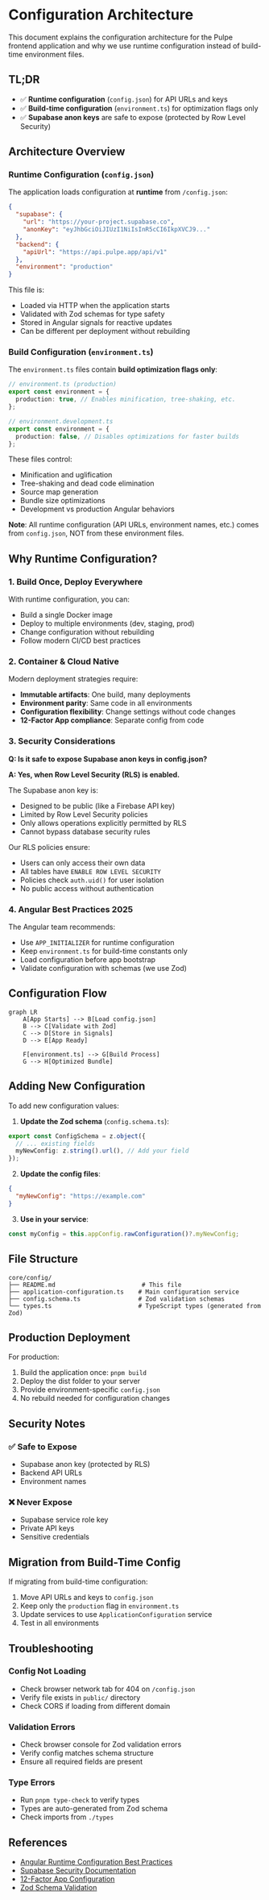 # Configuration Architecture

This document explains the configuration architecture for the Pulpe frontend application and why we use runtime configuration instead of build-time environment files.

## TL;DR

- ✅ **Runtime configuration** (`config.json`) for API URLs and keys
- ✅ **Build-time configuration** (`environment.ts`) for optimization flags only
- ✅ **Supabase anon keys** are safe to expose (protected by Row Level Security)

## Architecture Overview

### Runtime Configuration (`config.json`)

The application loads configuration at **runtime** from `/config.json`:

```json
{
  "supabase": {
    "url": "https://your-project.supabase.co",
    "anonKey": "eyJhbGciOiJIUzI1NiIsInR5cCI6IkpXVCJ9..."
  },
  "backend": {
    "apiUrl": "https://api.pulpe.app/api/v1"
  },
  "environment": "production"
}
```

This file is:

- Loaded via HTTP when the application starts
- Validated with Zod schemas for type safety
- Stored in Angular signals for reactive updates
- Can be different per deployment without rebuilding

### Build Configuration (`environment.ts`)

The `environment.ts` files contain **build optimization flags only**:

```typescript
// environment.ts (production)
export const environment = {
  production: true, // Enables minification, tree-shaking, etc.
};

// environment.development.ts
export const environment = {
  production: false, // Disables optimizations for faster builds
};
```

These files control:

- Minification and uglification
- Tree-shaking and dead code elimination
- Source map generation
- Bundle size optimizations
- Development vs production Angular behaviors

**Note**: All runtime configuration (API URLs, environment names, etc.) comes from `config.json`, NOT from these environment files.

## Why Runtime Configuration?

### 1. Build Once, Deploy Everywhere

With runtime configuration, you can:

- Build a single Docker image
- Deploy to multiple environments (dev, staging, prod)
- Change configuration without rebuilding
- Follow modern CI/CD best practices

### 2. Container & Cloud Native

Modern deployment strategies require:

- **Immutable artifacts**: One build, many deployments
- **Environment parity**: Same code in all environments
- **Configuration flexibility**: Change settings without code changes
- **12-Factor App compliance**: Separate config from code

### 3. Security Considerations

**Q: Is it safe to expose Supabase anon keys in config.json?**

**A: Yes, when Row Level Security (RLS) is enabled.**

The Supabase anon key is:

- Designed to be public (like a Firebase API key)
- Limited by Row Level Security policies
- Only allows operations explicitly permitted by RLS
- Cannot bypass database security rules

Our RLS policies ensure:

- Users can only access their own data
- All tables have `ENABLE ROW LEVEL SECURITY`
- Policies check `auth.uid()` for user isolation
- No public access without authentication

### 4. Angular Best Practices 2025

The Angular team recommends:

- Use `APP_INITIALIZER` for runtime configuration
- Keep `environment.ts` for build-time constants only
- Load configuration before app bootstrap
- Validate configuration with schemas (we use Zod)

## Configuration Flow

```mermaid
graph LR
    A[App Starts] --> B[Load config.json]
    B --> C[Validate with Zod]
    C --> D[Store in Signals]
    D --> E[App Ready]

    F[environment.ts] --> G[Build Process]
    G --> H[Optimized Bundle]
```

## Adding New Configuration

To add new configuration values:

1. **Update the Zod schema** (`config.schema.ts`):

```typescript
export const ConfigSchema = z.object({
  // ... existing fields
  myNewConfig: z.string().url(), // Add your field
});
```

2. **Update the config files**:

```json
{
  "myNewConfig": "https://example.com"
}
```

3. **Use in your service**:

```typescript
const myConfig = this.appConfig.rawConfiguration()?.myNewConfig;
```

## File Structure

```
core/config/
├── README.md                        # This file
├── application-configuration.ts    # Main configuration service
├── config.schema.ts                # Zod validation schemas
└── types.ts                        # TypeScript types (generated from Zod)
```

## Production Deployment

For production:

1. Build the application once: `pnpm build`
2. Deploy the dist folder to your server
3. Provide environment-specific `config.json`
4. No rebuild needed for configuration changes

## Security Notes

### ✅ Safe to Expose

- Supabase anon key (protected by RLS)
- Backend API URLs
- Environment names

### ❌ Never Expose

- Supabase service role key
- Private API keys
- Sensitive credentials

## Migration from Build-Time Config

If migrating from build-time configuration:

1. Move API URLs and keys to `config.json`
2. Keep only the `production` flag in `environment.ts`
3. Update services to use `ApplicationConfiguration` service
4. Test in all environments

## Troubleshooting

### Config Not Loading

- Check browser network tab for 404 on `/config.json`
- Verify file exists in `public/` directory
- Check CORS if loading from different domain

### Validation Errors

- Check browser console for Zod validation errors
- Verify config matches schema structure
- Ensure all required fields are present

### Type Errors

- Run `pnpm type-check` to verify types
- Types are auto-generated from Zod schema
- Check imports from `./types`

## References

- [Angular Runtime Configuration Best Practices](https://angular.dev/tools/cli/environments)
- [Supabase Security Documentation](https://supabase.com/docs/guides/database/secure-data)
- [12-Factor App Configuration](https://12factor.net/config)
- [Zod Schema Validation](https://zod.dev)
